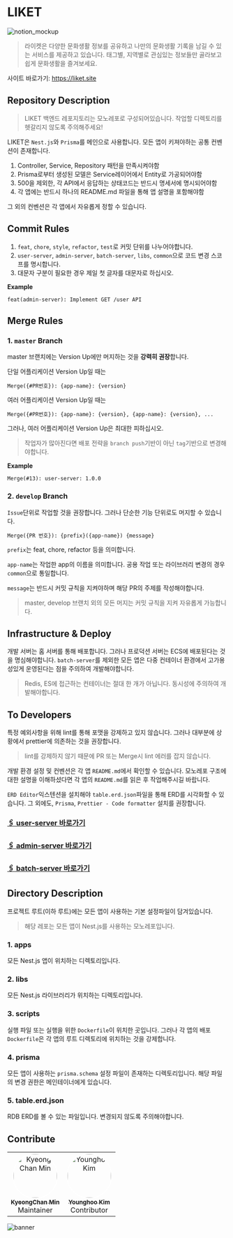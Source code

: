 # LIKET

![notion_mockup](https://github.com/user-attachments/assets/775f4e0e-83de-4054-9a8b-567b33ae672e)

> 라이켓은 다양한 문화생활 정보를 공유하고 나만의 문화생활 기록을 남길 수 있는 서비스를 제공하고 있습니다.
> 태그별, 지역별로 관심있는 정보들만 골라보고 쉽게 문화생활을 즐겨보세요.

사이트 바로가기: https://liket.site

## Repository Description

> LIKET 백엔드 레포지토리는 모노레포로 구성되어있습니다. 작업할 디렉토리를 헷갈리지 않도록 주의해주세요!

LIKET은 `Nest.js`와 `Prisma`를 메인으로 사용합니다. 모든 앱이 키져야하는 공통 컨벤션이 존재합니다.

1. Controller, Service, Repository 패턴을 만족시켜야함
2. Prisma로부터 생성된 모델은 Service레이어에서 Entity로 가공되어야함
3. 500을 제외한, 각 API에서 응답하는 상태코드는 반드시 명세서에 명시되어야함
4. 각 앱에는 반드시 하나의 README.md 파일을 통해 앱 설명을 포함해야함

그 외의 컨벤션은 각 앱에서 자유롭게 정할 수 있습니다.

## Commit Rules

1. `feat`, `chore`, `style`, `refactor`, `test`로 커밋 단위를 나누어야합니다.
2. `user-server`, `admin-server`, `batch-server`, `libs`, `common`으로 코드 변경 스코프를 명시합니다.
3. 대문자 구분이 필요한 경우 제일 첫 글자를 대문자로 하십시오.

**Example**

```
feat(admin-server): Implement GET /user API
```

## Merge Rules

### 1. `master` Branch

master 브랜치에는 Version Up에만 머지하는 것을 **강력히 권장**합니다.

단일 어플리케이션 Version Up일 때는

```
Merge({#PR번호}): {app-name}: {version}
```

여러 어플리케이션 Version Up일 때는

```
Merge({#PR번호}): {app-name}: {version}, {app-name}: {version}, ...
```

그러나, 여러 어플리케이션 Version Up은 최대한 피하십시오.

> 작업자가 많아진다면 배포 전략을 `branch push`기반이 아닌 `tag`기반으로 변경해야합니다.

**Example**

```
Merge(#13): user-server: 1.0.0
```

### 2. `develop` Branch

`Issue`단위로 작업할 것을 권장합니다. 그러나 단순한 기능 단위로도 머지할 수 있습니다.

```
Merge({PR 번호}): {prefix}({app-name}) {message}
```

`prefix`는 feat, chore, refactor 등을 의미합니다.

`app-name`는 작업한 app의 이름을 의미합니다. 공용 작업 또는 라이브러리 변경의 경우 `common`으로 통일합니다.

`message`는 반드시 커밋 규칙을 지켜야하며 해당 PR의 주제를 작성해야합니다.

> master, develop 브랜치 외의 모든 머지는 커밋 규칙을 지켜 자유롭게 가능합니다.

## Infrastructure & Deploy

개발 서버는 홈 서버를 통해 배포합니다. 그러나 프로덕션 서버는 ECS에 배포된다는 것을 명심해야합니다. `batch-server`를 제외한 모든 앱은 다중 컨테이너 환경에서 고가용성있게 운영된다는 점을 주의하여 개발해야합니다.

> Redis, ES에 접근하는 컨테이너는 절대 한 개가 아닙니다. 동시성에 주의하여 개발해야합니다.

## To Developers

특정 예외사항을 위해 lint를 통해 포맷을 강제하고 있지 않습니다. 그러나 대부분에 상황에서 prettier에 의존하는 것을 권장합니다.

> lint를 강제하지 않기 때문에 PR 또는 Merge시 lint 에러를 잡지 않습니다.

개발 환경 설정 및 컨벤션은 각 앱 `README.md`에서 확인할 수 있습니다. 모노레포 구조에 대한 설명을 이해하셨다면 각 앱의 `README.md`를 읽은 후 작업해주시길 바랍니다.

`ERD Editor`익스텐션을 설치해야 `table.erd.json`파일을 통해 ERD를 시각화할 수 있습니다. 그 외에도, `Prisma`, `Prettier - Code formatter` 설치를 권장합니다.

### [🖇️ user-server 바로가기](https://github.com/Chipmunkers/LIKET-backend/tree/master/apps/user-server)

### [🖇️ admin-server 바로가기](https://github.com/Chipmunkers/LIKET-backend/tree/master/apps/admin-server)

### [🖇️ batch-server 바로가기]()

## Directory Description

프로젝트 루트(이하 루트)에는 모든 앱이 사용하는 기본 설정파일이 담겨있습니다.

> 해당 레포는 모든 앱이 Nest.js를 사용하는 모노레포입니다.

### 1. apps

모든 Nest.js 앱이 위치하는 디렉토리입니다.

### 2. libs

모든 Nest.js 라이브러리가 위치하는 디렉토리입니다.

### 3. scripts

실행 파일 또는 실행을 위한 `Dockerfile`이 위치한 곳입니다. 그러나 각 앱의 배포 `Dockerfile`은 각 앱의 루트 디렉토리에 위치하는 것을 강제합니다.

### 4. prisma

모든 앱이 사용하는 `prisma.schema` 설정 파일이 존재하는 디렉토리입니다. 해당 파일의 변경 권한은 메인테이너에게 있습니다.

### 5. table.erd.json

RDB ERD를 볼 수 있는 파일입니다. 변경되지 않도록 주의해야합니다.

## Contribute

<table>
  <tr>
    <td align="center">
      <a href="https://github.com/jochongs">
        <img src="https://github.com/jochongs.png" width="100px;" alt="Kyeong Chan Min" style="border-radius: 100%;border:2px solid white" />
        <br />
        <sub>
          <b>KyeongChan Min</b>
        </sub>
      </a>
      <br />
      <span>Maintainer</span>
      <br />
    </td>
    <td align="center">
      <a href="https://github.com/wherehows">
        <img src="https://github.com/wherehows.png" width="100px;" alt="Younghoo Kim" style="border-radius: 100%;border:2px solid white" />
        <br />
        <sub>
          <b>Younghoo Kim</b>
        </sub>
      </a>
      <br />
      <span>Contributor</span>
      <br />
    </td>
  </tr>
</table>

![banner](https://github.com/user-attachments/assets/bfafbb47-3323-49f6-9c87-c8bf2edc7c29)
